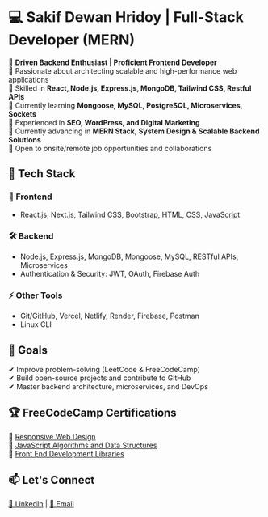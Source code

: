 # 💻 Sakif Dewan Hridoy | Full-Stack Developer (MERN)

🚀 **Driven Backend Enthusiast | Proficient Frontend Developer**  
🔹 Passionate about architecting scalable and high-performance web applications  
🔹 Skilled in **React, Node.js, Express.js, MongoDB, Tailwind CSS, Restful APIs**  
🔹 Currently learning **Mongoose, MySQL, PostgreSQL, Microservices, Sockets**  
🔹 Experienced in **SEO, WordPress, and Digital Marketing**  
🔹 Currently advancing in **MERN Stack, System Design & Scalable Backend Solutions**  
🔹 Open to onsite/remote job opportunities and collaborations

 

## 📌 Tech Stack  

### 🚀 Frontend  
- React.js, Next.js, Tailwind CSS, Bootstrap, HTML, CSS, JavaScript  

### 🛠 Backend  
- Node.js, Express.js, MongoDB, Mongoose, MySQL, RESTful APIs, Microservices    
- Authentication & Security: JWT, OAuth, Firebase Auth  

### ⚡ Other Tools  
- Git/GitHub, Vercel, Netlify, Render, Firebase, Postman
- Linux CLI  

## 🎯 Goals  
✔ Improve problem-solving (LeetCode & FreeCodeCamp)  
✔ Build open-source projects and contribute to GitHub  
✔ Master backend architecture, microservices, and DevOps  

## 🏆 FreeCodeCamp Certifications  

📗 [Responsive Web Design](https://www.freecodecamp.org/certification/sakif-hridoy/responsive-web-design)  
📘 [JavaScript Algorithms and Data Structures](https://www.freecodecamp.org/certification/sakif-hridoy/javascript-algorithms-and-data-structures)  
📙 [Front End Development Libraries](https://www.freecodecamp.org/certification/sakif-hridoy/front-end-development-libraries)


## 📫 Let's Connect  
[🔗 LinkedIn](https://www.linkedin.com/in/sakif-hridoy) | [📩 Email](mailto:sakifworkspace@gmail.com)

